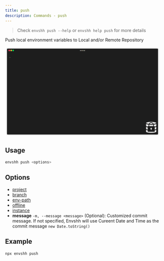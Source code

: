 ```yaml
---
title: push
description: Commands - push
---
```


> Check `envshh push --help` or `envshh help push` for more details

Push local environment variables to Local and/or Remote Repository

![push](../../../assets/recordings/push.gif)

## Usage

```sh
envshh push <options>
```

## Options

- [project](/envshh/core-concepts/01-project)
- [branch](/envshh/core-concepts/02-branch)
- [env-path](/envshh/core-concepts/03-env-path)
- [offline](/envshh/core-concepts/05-offline)
- [instance](/envshh/core-concepts/04-instance)
- **message** `-m, --message <message>` (Optional):
  Customized commit message. If not specified, Envshh will use Cureent Date and Time as the commit message `new Date.toString()`

## Example

```sh
npx envshh push
```
